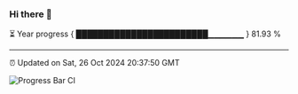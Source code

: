 ### Hi there 👋

⏳ Year progress { ████████████████████████▁▁▁▁▁▁ } 81.93 %

---

⏰ Updated on Sat, 26 Oct 2024 20:37:50 GMT

![Progress Bar CI](https://github.com/IshwaranRudhara/GIT-ACTION/workflows/Progress%20Bar%20CI/badge.svg)

